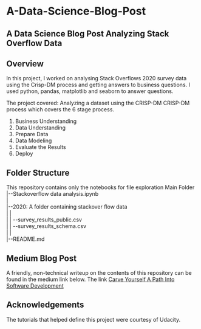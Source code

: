 # A-Data-Science-Blog-Post
A Data Science Blog Post Analyzing Stack Overflow Data
---

## Overview
In this project, I worked on analysing Stack Overflows 2020 survey data using the Crisp-DM process and getting answers to business questions. I used python, pandas, matplotlib and seaborn to answer questions.

The project covered:
Analyzing a dataset using the CRISP-DM CRISP-DM process which covers the 6 stage process.
1. Business Understanding
2. Data Understanding
3. Prepare Data
4. Data Modeling
5. Evaluate the Results
6. Deploy


## Folder Structure
This repository contains only the notebooks for file exploration
Main Folder
   |--Stackoverflow data analysis.ipynb <br>
   | <br>
   |--2020: A folder containing stackover flow data <br>
   |    | <br>
   |    | --survey_results_public.csv <br>
   |    | --survey_results_schema.csv <br>
   |    | <br>
   |--README.md <br>

## Medium Blog Post
A friendly, non-technical writeup on the contents of this repository can be found in the medium link below. The link [Carve Yourself A Path Into Software Development](https://medium.com/@kehindeadiguno/carve-yourself-a-path-into-software-development-dbeaa78901de)



## Acknowledgements
The tutorials that helped define this project were courtesy of Udacity.

